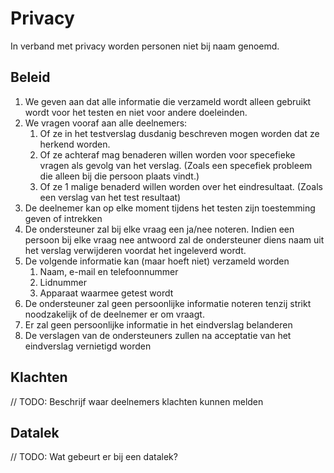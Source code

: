# Privacy

In verband met privacy worden personen niet bij naam genoemd.

## Beleid

1. We geven aan dat alle informatie die verzameld wordt alleen gebruikt wordt voor het testen en niet voor andere doeleinden.
2. We vragen vooraf aan alle deelnemers:
   1. Of ze in het testverslag dusdanig beschreven mogen worden dat ze herkend worden.
   2. Of ze achteraf mag benaderen willen worden voor specefieke vragen als gevolg van het verslag. (Zoals een specefiek probleem die alleen bij die persoon plaats vindt.)
   3. Of ze 1 malige benaderd willen worden over het eindresultaat. (Zoals een verslag van het test resultaat)
3. De deelnemer kan op elke moment tijdens het testen zijn toestemming geven of intrekken
4. De ondersteuner zal bij elke vraag een ja/nee noteren. Indien een persoon bij elke vraag nee antwoord zal de ondersteuner diens naam uit het verslag verwijderen voordat het ingeleverd wordt.
5. De volgende informatie kan (maar hoeft niet) verzameld worden
   1. Naam, e-mail en telefoonnummer
   2. Lidnummer
   3. Apparaat waarmee getest wordt
6. De ondersteuner zal geen persoonlijke informatie noteren tenzij strikt noodzakelijk of de deelnemer er om vraagt.
7. Er zal geen persoonlijke informatie in het eindverslag belanderen
8. De verslagen van de ondersteuners zullen na acceptatie van het eindverslag vernietigd worden

## Klachten

// TODO: Beschrijf waar deelnemers klachten kunnen melden

## Datalek

// TODO: Wat gebeurt er bij een datalek?
